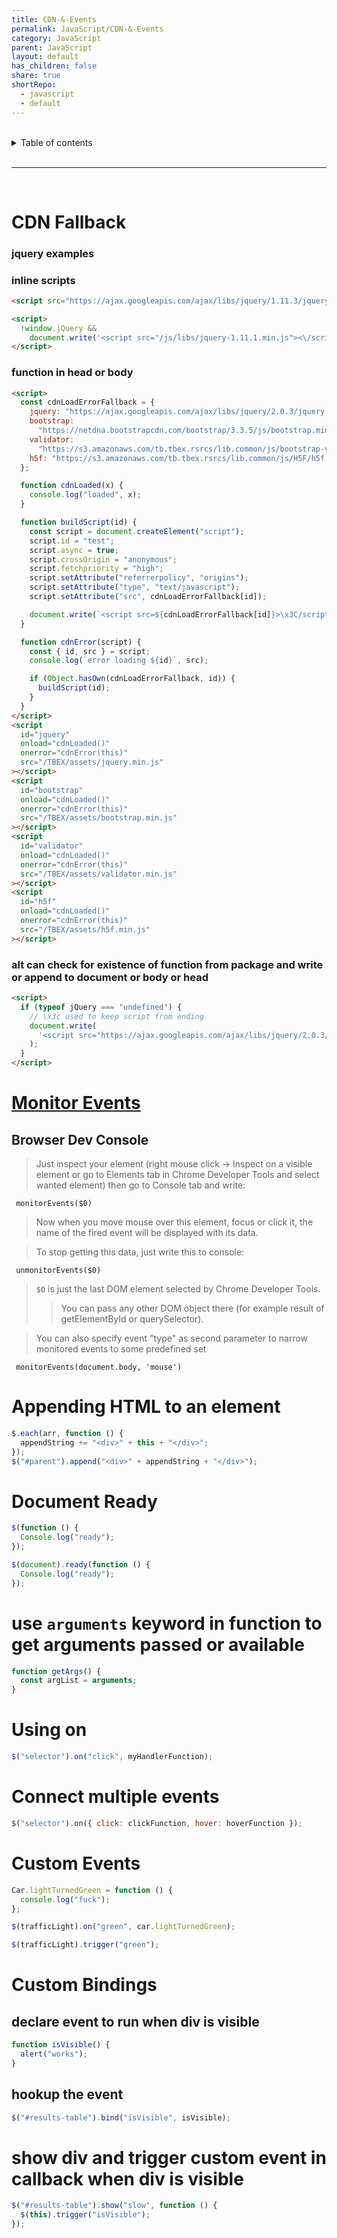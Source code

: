 ```yaml
---
title: CDN-&-Events
permalink: JavaScript/CDN-&-Events
category: JavaScript
parent: JavaScript
layout: default
has_children: false
share: true
shortRepo:
  - javascript
  - default
---
```


<br/>

<details markdown="block">                      
<summary>                      
Table of contents                      
</summary>                      
{: .text-delta }                      
1. TOC                      
{:toc}                      
</details>

<br/>

---

<br/>

# CDN Fallback

### jquery examples

### inline scripts

```html
<script src="https://ajax.googleapis.com/ajax/libs/jquery/1.11.3/jquery.min.js"></script>
```

```html
<script>
  !window.jQuery &&
    document.write('<script src="/js/libs/jquery-1.11.1.min.js"><\/script>');
</script>
```

### function in head or body

```html
<script>
  const cdnLoadErrorFallback = {
    jquery: "https://ajax.googleapis.com/ajax/libs/jquery/2.0.3/jquery.min.js",
    bootstrap:
      "https://netdna.bootstrapcdn.com/bootstrap/3.3.5/js/bootstrap.min.js",
    validator:
      "https://s3.amazonaws.com/tb.tbex.rsrcs/lib.common/js/bootstrap-validator/dist/validator.min.js",
    h5f: "https://s3.amazonaws.com/tb.tbex.rsrcs/lib.common/js/H5F/h5f.min.js",
  };

  function cdnLoaded(x) {
    console.log("loaded", x);
  }

  function buildScript(id) {
    const script = document.createElement("script");
    script.id = "test";
    script.async = true;
    script.crossOrigin = "anonymous";
    script.fetchpriority = "high";
    script.setAttribute("referrerpolicy", "origins");
    script.setAttribute("type", "text/javascript");
    script.setAttribute("src", cdnLoadErrorFallback[id]);

    document.write(`<script src=${cdnLoadErrorFallback[id]}>\x3C/script>`);
  }

  function cdnError(script) {
    const { id, src } = script;
    console.log(`error loading ${id}`, src);

    if (Object.hasOwn(cdnLoadErrorFallback, id)) {
      buildScript(id);
    }
  }
</script>
<script
  id="jquery"
  onload="cdnLoaded()"
  onerror="cdnError(this)"
  src="/TBEX/assets/jquery.min.js"
></script>
<script
  id="bootstrap"
  onload="cdnLoaded()"
  onerror="cdnError(this)"
  src="/TBEX/assets/bootstrap.min.js"
></script>
<script
  id="validator"
  onload="cdnLoaded()"
  onerror="cdnError(this)"
  src="/TBEX/assets/validator.min.js"
></script>
<script
  id="h5f"
  onload="cdnLoaded()"
  onerror="cdnError(this)"
  src="/TBEX/assets/h5f.min.js"
></script>
```

### alt can check for existence of function from package and write or append to document or body or head

```html
<script>
  if (typeof jQuery === "undefined") {
    // \x3c used to keep script from ending
    document.write(
      '<script src="https://ajax.googleapis.com/ajax/libs/jquery/2.0.3/jquery.min.js">\x3C/script>',
    );
  }
</script>
```

# [Monitor Events](https://stackoverflow.com/questions/10213703/how-do-i-view-events-fired-on-an-element-in-chrome-devtools)

## Browser Dev Console

> Just inspect your element (right mouse click → Inspect on a visible element or go to Elements tab in Chrome Developer Tools and select wanted element) then go to Console tab and write:

```shell
 monitorEvents($0)
```

> Now when you move mouse over this element, focus or click it, the name of the fired event will be displayed with its data.

> To stop getting this data, just write this to console:

```shell
 unmonitorEvents($0)
```

> `$0` is just the last DOM element selected by Chrome Developer Tools.
>
> > You can pass any other DOM object there (for example result of getElementById or querySelector).

> You can also specify event "type" as second parameter to narrow monitored events to some predefined set

```shell
 monitorEvents(document.body, 'mouse')
```

# Appending HTML to an element

```javascript
$.each(arr, function () {
  appendString += "<div>" + this + "</div>";
});
$("#parent").append("<div>" + appendString + "</div>");
```

# Document Ready

```javascript
$(function () {
  Console.log("ready");
});
```

```javascript
$(document).ready(function () {
  Console.log("ready");
});
```

# use `arguments` keyword in function to get arguments passed or available

```javascript
function getArgs() {
  const argList = arguments;
}
```

# Using on

```javascript
$("selector").on("click", myHandlerFunction);
```

# Connect multiple events

```javascript
$("selector").on({ click: clickFunction, hover: hoverFunction });
```

# Custom Events

```javascript
Car.lightTurnedGreen = function () {
  console.log("fuck");
};
```

```javascript
$(trafficLight).on("green", car.lightTurnedGreen);
```

```javascript
$(trafficLight).trigger("green");
```

# Custom Bindings

## declare event to run when div is visible

```javascript
function isVisible() {
  alert("works");
}
```

## hookup the event

```javascript
$("#results-table").bind("isVisible", isVisible);
```

# show div and trigger custom event in callback when div is visible

```javascript
$("#results-table").show("slow", function () {
  $(this).trigger("isVisible");
});
```
